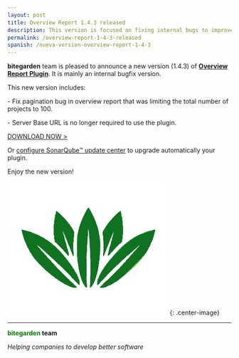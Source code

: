 ```yaml
---
layout: post
title: Overview Report 1.4.3 released
description: This version is focused on fixing internal bugs to improve user experience.
permalink: /overview-report-1-4-3-released
spanish: /nueva-version-overview-report-1-4-3
---
```


**bitegarden** team is pleased to announce a new version (1.4.3) of [**Overview Report Plugin**](https://www.bitegarden.com/sonarqube-overview). It is mainly an internal bugfix version.

This new version includes:

\- Fix pagination bug in overview report that was limiting the total number of projects to 100.

\- Server Base URL is no longer required to use the plugin.

<a href="/sonarqube-overview-trial-form" class="btn btn-primary btn-call-to-action fancybox">DOWNLOAD NOW ></a>

Or [configure SonarQube&trade; update center](/downloads/#update-center) to upgrade automatically your plugin.

Enjoy the new version!

![overview-logo](/img/portfolio/sonarqube-overview.png){: .center-image}

---
**<span style="color: green">bitegarden</span> team**

_Helping companies to develop better software_